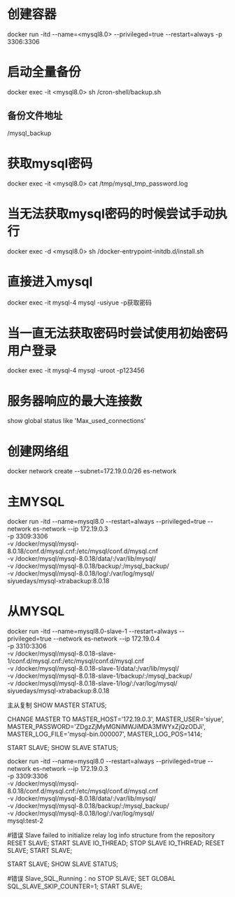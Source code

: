 # 创建容器
docker run -itd  --name=<mysql8.0> --privileged=true --restart=always -p 3306:3306 <mysql-images>
# 启动全量备份
docker exec -it <mysql8.0> sh /cron-shell/backup.sh
## 备份文件地址 
/mysql_backup 
# 获取mysql密码
docker exec -it <mysql8.0> cat /tmp/mysql_tmp_password.log
# 当无法获取mysql密码的时候尝试手动执行
docker exec -d <mysql8.0> sh /docker-entrypoint-initdb.d/install.sh
# 直接进入mysql
docker exec -it mysql-4 mysql -usiyue -p获取密码
# 当一直无法获取密码时尝试使用初始密码用户登录
docker exec -it mysql-4 mysql -uroot -p123456
# 服务器响应的最大连接数	
show global status like 'Max_used_connections'

# 创建网络组
docker network create --subnet=172.19.0.0/26 es-network
# 主MYSQL
docker run -itd --name=mysql8.0 --restart=always --privileged=true --network es-network --ip 172.19.0.3 \
	-p 3309:3306 \
	-v /docker/mysql/mysql-8.0.18/conf.d/mysql.cnf:/etc/mysql/conf.d/mysql.cnf \
	-v /docker/mysql/mysql-8.0.18/data/:/var/lib/mysql/ \
	-v /docker/mysql/mysql-8.0.18/backup/:/mysql_backup/ \
	-v /docker/mysql/mysql-8.0.18/log/:/var/log/mysql/  \
	siyuedays/mysql-xtrabackup:8.0.18
# 从MYSQL
docker run -itd --name=mysql8.0-slave-1 --restart=always --privileged=true --network es-network --ip 172.19.0.4 \
	-p 3310:3306 \
	-v /docker/mysql/mysql-8.0.18-slave-1/conf.d/mysql.cnf:/etc/mysql/conf.d/mysql.cnf \
	-v /docker/mysql/mysql-8.0.18-slave-1/data/:/var/lib/mysql/ \
	-v /docker/mysql/mysql-8.0.18-slave-1/backup/:/mysql_backup/ \
	-v /docker/mysql/mysql-8.0.18-slave-1/log/:/var/log/mysql/  \
	siyuedays/mysql-xtrabackup:8.0.18

主从复制
SHOW MASTER STATUS;

CHANGE MASTER TO
MASTER_HOST='172.19.0.3',
MASTER_USER='siyue',
MASTER_PASSWORD='ZDgzZjMyMGNiMWJiMDA3MWYxZjQzODJi',
MASTER_LOG_FILE='mysql-bin.000007',
MASTER_LOG_POS=1414;

START SLAVE;
SHOW SLAVE STATUS;



docker run -itd --name=mysql8.0 --restart=always --privileged=true --network es-network --ip 172.19.0.3 \
	-p 3309:3306 \
	-v /docker/mysql/mysql-8.0.18/conf.d/mysql.cnf:/etc/mysql/conf.d/mysql.cnf \
	-v /docker/mysql/mysql-8.0.18/data/:/var/lib/mysql/ \
	-v /docker/mysql/mysql-8.0.18/backup/:/mysql_backup/ \
	-v /docker/mysql/mysql-8.0.18/log/:/var/log/mysql/  \
	mysql:test-2


#错误 Slave failed to initialize relay log info structure from the repository
RESET SLAVE;
START SLAVE IO_THREAD;
STOP SLAVE IO_THREAD;
RESET SLAVE;
START SLAVE;

START SLAVE;
SHOW SLAVE STATUS;

#错误 Slave_SQL_Running：no
STOP SLAVE; 
SET GLOBAL SQL_SLAVE_SKIP_COUNTER=1; 
START SLAVE;     


